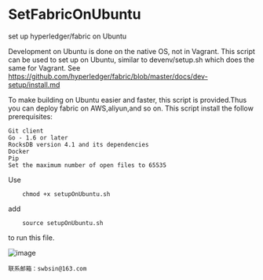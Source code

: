 # SetFabricOnUbuntu
set up hyperledger/fabric on Ubuntu

Development on Ubuntu is done on the native OS, not in Vagrant. This script can be
used to set up on Ubuntu, similar to devenv/setup.sh which does the
same for Vagrant.
See https://github.com/hyperledger/fabric/blob/master/docs/dev-setup/install.md

To make building on Ubuntu easier and faster, this script is provided.Thus you can deploy fabric on AWS,aliyun,and so on.
This script install the follow prerequisites:

    Git client
    Go - 1.6 or later
    RocksDB version 4.1 and its dependencies
    Docker
    Pip
    Set the maximum number of open files to 65535

Use 
```
    chmod +x setupOnUbuntu.sh
```
add
```
    source setupOnUbuntu.sh
```
to run this file.

 ![image](https://github.com/swbsin/SetFabricOnUbuntu/blob/master/result.PNG?raw=true)



    联系邮箱：swbsin@163.com
